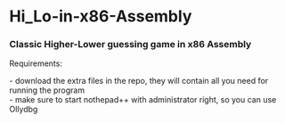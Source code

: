 # Hi_Lo-in-x86-Assembly
<h3> Classic Higher-Lower guessing game in x86 Assembly </h3>
Requirements:
<p>
- download the extra files in the repo, they will contain all you need for running the program<br>
- make sure to start nothepad++ with administrator right, so you can use Ollydbg
</p>
